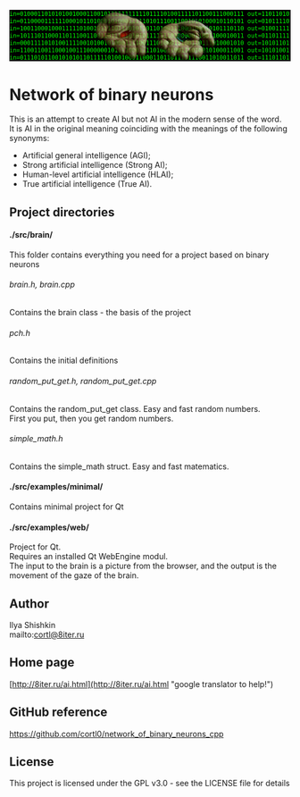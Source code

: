 ![](img.png)
# Network of binary neurons
This is an attempt to create AI but not AI in the modern sense of the word.  
It is AI in the original meaning coinciding with the meanings of the following synonyms:  
- Artificial general intelligence (AGI);  
- Strong artificial intelligence (Strong AI);  
- Human-level artificial intelligence (HLAI);  
- True artificial intelligence (True AI).

## Project directories
#### ./src/brain/
This folder contains everything you need for a project based on binary neurons

###### brain.h, brain.cpp
Contains the brain class - the basis of the project

###### pch.h
Contains the initial definitions

###### random_put_get.h, random_put_get.cpp
Contains the random_put_get class. Easy and fast random numbers.  
First you put, then you get random numbers.

###### simple_math.h
Contains the simple_math struct. Easy and fast matematics.

#### ./src/examples/minimal/
Contains minimal project for Qt

#### ./src/examples/web/
Project for Qt.  
Requires an installed Qt WebEngine modul.  
The input to the brain is a picture from the browser, and the output is the movement of the gaze of the brain.

## Author
Ilya Shishkin  
mailto:cortl@8iter.ru

## Home page
[http://8iter.ru/ai.html](http://8iter.ru/ai.html "google translator to help!")

## GitHub reference
https://github.com/cortl0/network_of_binary_neurons_cpp

## License
This project is licensed under the GPL v3.0 - see the LICENSE file for details
